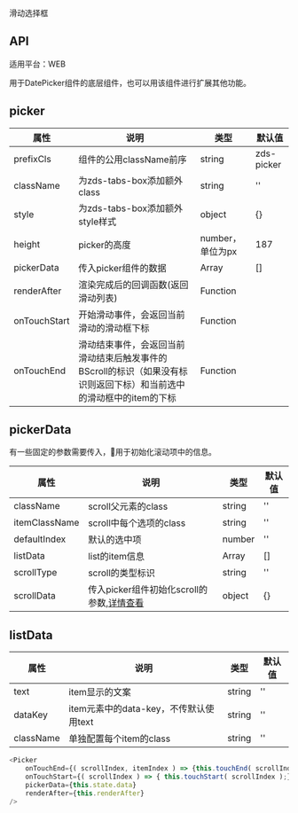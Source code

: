 滑动选择框

## API

适用平台：WEB

用于DatePicker组件的底层组件，也可以用该组件进行扩展其他功能。


## picker

| 属性         | 说明                                                                                                                | 类型             | 默认值     |
| ------------ | ------------------------------------------------------------------------------------------------------------------- | ---------------- | ---------- |
| prefixCls    | 组件的公用className前序                                                                                             | string           | zds-picker |
| className    | 为zds-tabs-box添加额外class                                                                                         | string           | ''         |
| style        | 为zds-tabs-box添加额外style样式                                                                                     | object           | {}         |
| height       | picker的高度                                                                                                        | number，单位为px | 187        |
| pickerData   | 传入picker组件的数据                                                                                                | Array            | []         |
| renderAfter  | 渲染完成后的回调函数(返回滑动列表)                                                                                  | Function         |            |
| onTouchStart | 开始滑动事件，会返回当前滑动的滑动框下标                                                                            | Function         |            |
| onTouchEnd   | 滑动结束事件，会返回当前滑动结束后触发事件的BScroll的标识（如果没有标识则返回下标）和当前选中的滑动框中的item的下标 | Function         |            |



## pickerData

有一些固定的参数需要传入，用于初始化滚动项中的信息。

| 属性          | 说明                                                                                                                     | 类型   | 默认值 |
| ------------- | ------------------------------------------------------------------------------------------------------------------------ | ------ | ------ |
| className     | scroll父元素的class                                                                                                      | string | ''     |
| itemClassName | scroll中每个选项的class                                                                                                  | string | ''     |
| defaultIndex  | 默认的选中项                                                                                                             | number | ''     |
| listData      | list的item信息                                                                                                           | Array  | []     |
| scrollType    | scroll的类型标识                                                                                                         | string | ''     |
| scrollData    | 传入picker组件初始化scroll的参数,[详情查看](https://ustbhuangyi.github.io/better-scroll/doc/zh-hans/api.html#offtype-fn) | object | {}     |

## listData

| 属性      | 说明                                   | 类型   | 默认值 |
| --------- | -------------------------------------- | ------ | ------ |
| text      | item显示的文案                         | string | ''     |
| dataKey   | item元素中的data-key，不传默认使用text | string | ''     |
| className | 单独配置每个item的class                | string | ''     |


```JavaScript
<Picker
    onTouchEnd={( scrollIndex, itemIndex ) => {this.touchEnd( scrollIndex, itemIndex );}}
    onTouchStart={( scrollIndex ) => { this.touchStart( scrollIndex );}}
    pickerData={this.state.data}
    renderAfter={this.renderAfter}
/>
```









